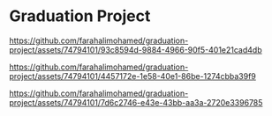 # Graduation Project

https://github.com/farahalimohamed/graduation-project/assets/74794101/93c8594d-9884-4966-90f5-401e21cad4db



https://github.com/farahalimohamed/graduation-project/assets/74794101/4457172e-1e58-40e1-86be-1274cbba39f9



https://github.com/farahalimohamed/graduation-project/assets/74794101/7d6c2746-e43e-43bb-aa3a-2720e3396785

